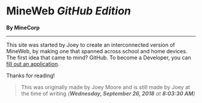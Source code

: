 # MineWeb *GitHub Edition*
**By MineCorp**
* * *
This site was started by Joey to create an interconnected version of MineWeb, by making one that spanned across school and home devices. The first idea that came to mind? GitHub.
To become a Developer, you can [fill out an application](https://goo.gl/forms/9dm6uJAlKB6N86gh2).

Thanks for reading! 


>This was originally made by Joey Moore and is still made by Joey at the time of writing *(**Wednesday, September 26, 2018** at **8:03:30 AM**)* 
